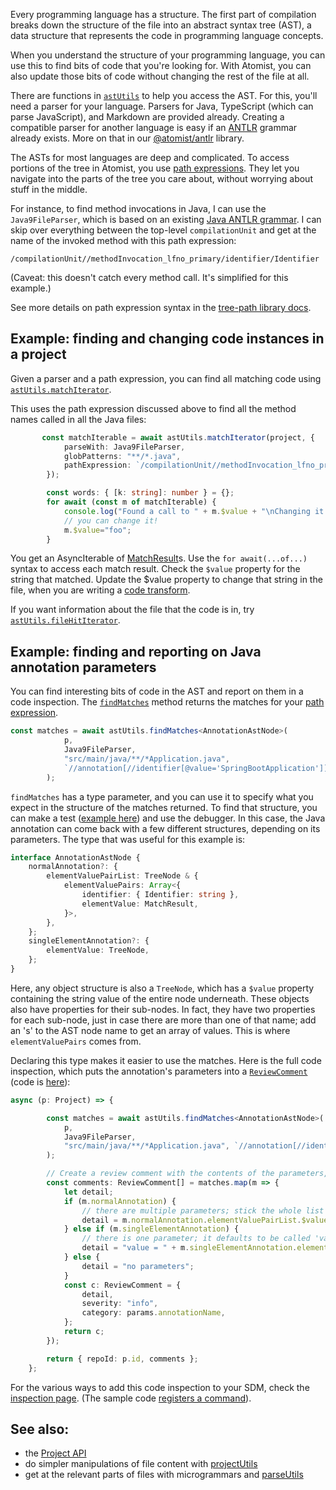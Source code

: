 Every programming language has a structure. The first part of compilation
breaks down the structure of the file into an abstract syntax tree (AST),
a data structure that represents the code in programming language concepts.

When you understand the structure of your programming language, you can use
this to find bits of code that you're looking for. With Atomist, you can also
update those bits of code without changing the rest of the file at all.

There are functions in [`astUtils`][apidoc-astutils] to help you access the AST.
For this, you'll need a parser for your language. Parsers for Java, TypeScript
(which can parse JavaScript), and Markdown are provided already. Creating a
compatible parser
for another language is easy if an [ANTLR](https://github.com/antlr/antlr4) grammar already exists. More on that in
our [@atomist/antlr](https://github.com/atomist/antlr) library.

The ASTs for most languages are deep and complicated. To access portions of the
tree in Atomist, you use [path expressions](pxe.md). They let you navigate into
the parts of the tree you care about, without worrying about stuff in the middle.

For instance, to find method invocations in Java, I can use the `Java9FileParser`, which is based on an existing [Java ANTLR grammar](https://github.com/antlr/grammars-v4/tree/master/java9). I can skip over everything between
the top-level `compilationUnit` and get at the name of the invoked method
with this path expression:

`/compilationUnit//methodInvocation_lfno_primary/identifier/Identifier`

(Caveat: this doesn't catch every method call. It's simplified for this example.)

See more details on path expression syntax in the [tree-path library docs](https://github.com/atomist/tree-path/blob/master/docs/PathExpressions.md).

[apidoc-astutils]: https://atomist.github.io/automation-client/modules/_lib_tree_ast_astutils_.html (API Doc for astUtils)

## Example: finding and changing code instances in a project

Given a parser and a path expression, you can find all matching code using [`astUtils.matchIterator`][apidoc-matchiterator].

This uses the path expression discussed above to find all the method names called
in all the Java files:

```typescript
       const matchIterable = await astUtils.matchIterator(project, {
            parseWith: Java9FileParser,
            globPatterns: "**/*.java",
            pathExpression: `/compilationUnit//methodInvocation_lfno_primary/identifier/Identifier`,
        });

        const words: { [k: string]: number } = {};
        for await (const m of matchIterable) {
            console.log("Found a call to " + m.$value + "\nChanging it to foo!");
            // you can change it!
            m.$value="foo";
        }
```

You get an AsyncIterable of [MatchResult][apidoc-matchresult]s. Use the `for await(...of...)` syntax to access each match result. Check the `$value`
property for the string that matched. Update the $value property to change that string
in the file, when you are writing a [code transform](transform.md).

If you want information about the file that the code is in, try [`astUtils.fileHitIterator`][api-filehititerator].

[api-filehititerator]: https://atomist.github.io/automation-client/modules/_lib_tree_ast_astutils_.html#filehititerator (API Doc for fileHitIterator)
[apidoc-matchresult]: https://atomist.github.io/automation-client/interfaces/_lib_tree_ast_filehits_.matchresult.html (API Doc for MatchResult)
[apidoc-matchiterator]: https://atomist.github.io/automation-client/modules/_lib_tree_ast_astutils_.html#matchiterator (API Doc for matchIterator)

## Example: finding and reporting on Java annotation parameters

You can find interesting bits of code in the AST and report on them in a code inspection.
The [`findMatches`][apidoc-findmatches] method returns the matches for your [path expression](pxe.md).

[apidoc-findmatches]: https://atomist.github.io/automation-client/modules/_lib_tree_ast_astutils_.html#findmatches (API Doc for findMatches)

```typescript
const matches = await astUtils.findMatches<AnnotationAstNode>(
            p,
            Java9FileParser,
            "src/main/java/**/*Application.java",
            `//annotation[//identifier[@value='SpringBootApplication']]`,
        );
```

`findMatches` has a type parameter, and you can use it to specify what you expect in the structure of the matches returned.
To find that structure, you can make a test ([example here][example-test]) and use the debugger. In this case, the Java annotation can come back with a few different structures, depending on its parameters. The type that was useful for this example is:

```typescript
interface AnnotationAstNode {
    normalAnnotation?: {
        elementValuePairList: TreeNode & {
            elementValuePairs: Array<{
                identifier: { Identifier: string },
                elementValue: MatchResult,
            }>,
        },
    };
    singleElementAnnotation?: {
        elementValue: TreeNode,
    };
}
```

Here, any object structure is also a `TreeNode`, which has a `$value` property containing the string value of the entire
node underneath. These objects also have properties for their sub-nodes. In fact, they have two properties for each sub-node,
just in case there are more than one of that name; add an 's' to the AST node name to get an array of values. This is where
`elementValuePairs` comes from.

Declaring this type makes it easier to use the matches. Here is the full code inspection, which puts the annotation's parameters into a [`ReviewComment`][apidoc-reviewcomment] (code is [here][example-inspection]):

[apidoc-reviewcomment]: https://atomist.github.io/automation-client/interfaces/_lib_operations_review_reviewresult_.reviewcomment.html (APIdoc for ReviewComment)

```typescript
async (p: Project) => {

        const matches = await astUtils.findMatches<AnnotationAstNode>(
            p,
            Java9FileParser,
            "src/main/java/**/*Application.java", `//annotation[//identifier[@value='${params.annotationName}']]`,
        );

        // Create a review comment with the contents of the parameters, or else "no parameters"
        const comments: ReviewComment[] = matches.map(m => {
            let detail;
            if (m.normalAnnotation) {
                // there are multiple parameters; stick the whole list in there
                detail = m.normalAnnotation.elementValuePairList.$value || "";
            } else if (m.singleElementAnnotation) {
                // there is one parameter; it defaults to be called 'value'
                detail = "value = " + m.singleElementAnnotation.elementValue.$value;
            } else {
                detail = "no parameters";
            }
            const c: ReviewComment = {
                detail,
                severity: "info",
                category: params.annotationName,
            };
            return c;
        });

        return { repoId: p.id, comments };
    };
```

For the various ways to add this code inspection to your SDM, check the [inspection page](inspect.md). (The sample code [registers a command][example-registration]).

[example-test]: https://github.com/jessitron/undeprecate-sdm/blob/master/test/annotationParameters/inspection.test.ts (An example of testing a code inspection)
[example-inspection]: https://github.com/jessitron/undeprecate-sdm/blob/master/lib/annotationParameters/inspection.ts (An example of a code inspection)
[example-registration]: https://github.com/jessitron/undeprecate-sdm/blob/38208f5fccdc2dbf6f0a17681405c14b6c7979ef/lib/machine/machine.ts#L50 (An example of a code inspection command registration)

## See also:
* the [Project API](project.md)
* do simpler manipulations of file content with [projectUtils](projectutils.md)
* get at the relevant parts of files with microgrammars and [parseUtils](parseutils.md)
